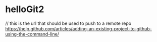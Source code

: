 # helloGit2

// this is the url that should be used to push to a remote repo
https://help.github.com/articles/adding-an-existing-project-to-github-using-the-command-line/
